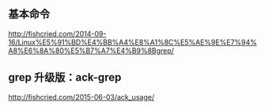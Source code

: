## 基本命令

http://fishcried.com/2014-09-16/Linux%E5%91%BD%E4%BB%A4%E8%A1%8C%E5%AE%9E%E7%94%A8%E6%8A%80%E5%B7%A7%E4%B9%8Bgrep/



## grep 升级版：ack-grep

http://fishcried.com/2015-06-03/ack_usage/

